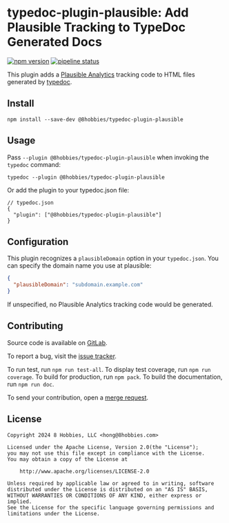 # typedoc-plugin-plausible: Add Plausible Tracking to TypeDoc Generated Docs

[![npm version](https://badge.fury.io/js/@8hobbies%2Ftypedoc-plugin-plausible.svg)](https://badge.fury.io/js/@8hobbies%2Ftypedoc-plugin-plausible)
[![pipeline status](https://gitlab.com/8hobbies/typedoc-plugin-plausible/badges/master/pipeline.svg)](https://gitlab.com/8hobbies/typedoc-plugin-plausible/-/commits/master)

This plugin adds a [Plausible Analytics][] tracking code to HTML files generated by [typedoc][].

## Install

```
npm install --save-dev @8hobbies/typedoc-plugin-plausible
```

## Usage

Pass `--plugin @8hobbies/typedoc-plugin-plausible` when invoking the `typedoc` command:

```
typedoc --plugin @8hobbies/typedoc-plugin-plausible
```

Or add the plugin to your typedoc.json file:

```
// typedoc.json
{
  "plugin": ["@8hobbies/typedoc-plugin-plausible"]
}
```

## Configuration

This plugin recognizes a `plausibleDomain` option in your `typedoc.json`. You can specify the domain
name you use at plausible:

```json
{
  "plausibleDomain": "subdomain.example.com"
}
```

If unspecified, no Plausible Analytics tracking code would be generated.

## Contributing

Source code is available on [GitLab][].

To report a bug, visit the [issue tracker][].

To run test, run `npm run test-all`. To display test coverage, run `npm run coverage`. To build for
production, run `npm pack`. To build the documentation, run `npm run doc`.

To send your contribution, open a [merge request][].

## License

```text
Copyright 2024 8 Hobbies, LLC <hong@8hobbies.com>

Licensed under the Apache License, Version 2.0(the "License");
you may not use this file except in compliance with the License.
You may obtain a copy of the License at

    http://www.apache.org/licenses/LICENSE-2.0

Unless required by applicable law or agreed to in writing, software
distributed under the License is distributed on an "AS IS" BASIS,
WITHOUT WARRANTIES OR CONDITIONS OF ANY KIND, either express or implied.
See the License for the specific language governing permissions and
limitations under the License.
```

[GitHub Pages]: https://docs.github.com/en/pages/getting-started-with-github-pages/creating-a-custom-plausible-page-for-your-github-pages-site
[GitLab Pages]: https://docs.gitlab.com/ee/user/project/pages/introduction.html#custom-error-codes-pages
[GitLab]: https://gitlab.com/8hobbies/typedoc-plugin-plausible
[Plausible Analytics]: https://plausible.io/
[issue tracker]: https://gitlab.com/8hobbies/typedoc-plugin-plausible/issues
[merge request]: https://gitlab.com/8hobbies/typedoc-plugin-plausible/-/merge_requests
[typedoc]: https://typedoc.org/

